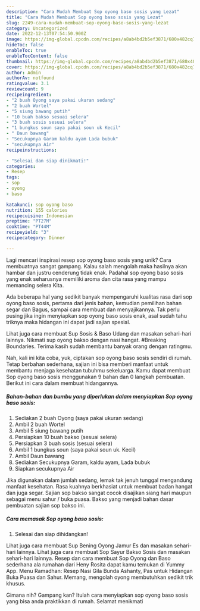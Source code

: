 ```yaml
---
description: "Cara Mudah Membuat Sop oyong baso sosis yang Lezat"
title: "Cara Mudah Membuat Sop oyong baso sosis yang Lezat"
slug: 2249-cara-mudah-membuat-sop-oyong-baso-sosis-yang-lezat
category: Uncategorized
date: 2022-12-13T07:54:50.900Z
image: https://img-global.cpcdn.com/recipes/a8ab4bd2b5ef3871/680x482cq70/sop-oyong-baso-sosis-foto-resep-utama.jpg
hideToc: false
enableToc: true
enableTocContent: false
thumbnail: https://img-global.cpcdn.com/recipes/a8ab4bd2b5ef3871/680x482cq70/sop-oyong-baso-sosis-foto-resep-utama.jpg
cover: https://img-global.cpcdn.com/recipes/a8ab4bd2b5ef3871/680x482cq70/sop-oyong-baso-sosis-foto-resep-utama.jpg
author: Admin
authorAv: notfound
ratingvalue: 3.1
reviewcount: 9
recipeingredient:
- "2 buah Oyong saya pakai ukuran sedang"
- "2 buah Wortel"
- "5 siung bawang putih"
- "10 buah bakso sesuai selera"
- "3 buah sosis sesuai selera"
- "1 bungkus soun saya pakai soun uk Kecil"
- " Daun bawang"
- "Secukupnya Garam kaldu ayam Lada bubuk"
- "secukupnya Air"
recipeinstructions:

- "Selesai dan siap dinikmati!"
categories:
- Resep
tags:
- sop
- oyong
- baso

katakunci: sop oyong baso 
nutrition: 155 calories
recipecuisine: Indonesian
preptime: "PT27M"
cooktime: "PT44M"
recipeyield: "3"
recipecategory: Dinner

---
```





Lagi mencari inspirasi resep sop oyong baso sosis yang unik? Cara membuatnya sangat gampang. Kalau salah mengolah maka hasilnya akan hambar dan justru cenderung tidak enak. Padahal sop oyong baso sosis yang enak seharusnya memiliki aroma dan cita rasa yang mampu memancing selera Kita.





Ada beberapa hal yang sedikit banyak mempengaruhi kualitas rasa dari sop oyong baso sosis, pertama dari jenis bahan, kemudian pemilihan bahan segar dan Bagus, sampai cara membuat dan menyajikannya. Tak perlu pusing jika ingin menyiapkan sop oyong baso sosis enak,      asal sudah tahu triknya maka hidangan ini dapat jadi sajian spesial.














Lihat juga cara membuat Sup Sosis &amp; Baso Udang dan masakan sehari-hari lainnya. Nikmati sup oyong bakso dengan nasi hangat. #Breaking Boundaries. Terima kasih sudah membantu banyak orang dengan ratingmu.






Nah, kali ini kita coba, yuk, ciptakan sop oyong baso sosis sendiri di rumah. Tetap berbahan sederhana, sajian ini bisa memberi manfaat untuk membantu menjaga kesehatan tubuhmu sekeluarga. Kamu dapat membuat Sop oyong baso sosis menggunakan 9 bahan dan 0 langkah pembuatan. Berikut ini cara dalam membuat hidangannya.

<!--inarticleads1-->

##### Bahan-bahan dan bumbu yang diperlukan dalam menyiapkan Sop oyong baso sosis:

1. Sediakan 2 buah Oyong (saya pakai ukuran sedang)
1. Ambil 2 buah Wortel
1. Ambil 5 siung bawang putih
1. Persiapkan 10 buah bakso (sesuai selera)
1. Persiapkan 3 buah sosis (sesuai selera)
1. Ambil 1 bungkus soun (saya pakai soun uk. Kecil)
1. Ambil  Daun bawang
1. Sediakan Secukupnya Garam, kaldu ayam, Lada bubuk
1. Siapkan secukupnya Air


Jika digunakan dalam jumlah sedang, lemak tak jenuh tunggal mengandung manfaat kesehatan. Rasa kuahnya berkhasiat untuk membuat badan hangat dan juga segar. Sajian sop bakso sangat cocok disajikan siang hari maupun sebagai menu sahur / buka puasa. Bakso yang menjadi bahan dasar pembuatan sajian sop bakso ini. 

<!--inarticleads2-->

##### Cara memasak Sop oyong baso sosis:


1. Selesai dan siap dihidangkan!

Lihat juga cara membuat Sup Bening Oyong Jamur Es dan masakan sehari-hari lainnya. Lihat juga cara membuat Sop Sayur Bakso Sosis dan masakan sehari-hari lainnya. Resep dan cara membuat Sop Oyong dan Baso sederhana ala rumahan dari Heny Rosita dapat kamu temukan di Yummy App. Menu Ramadhan: Resep Nasi Gila Bunda Ashanty, Pas untuk Hidangan Buka Puasa dan Sahur. Memang, mengolah oyong membutuhkan sedikit trik khusus. 

Gimana nih? Gampang kan? Itulah cara menyiapkan sop oyong baso sosis yang bisa anda praktikkan di rumah. Selamat menikmati
